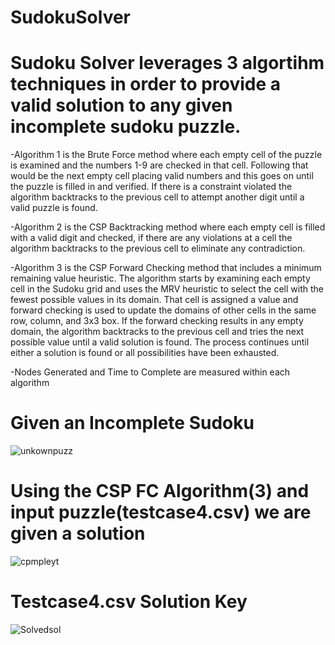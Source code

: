# SudokuSolver

# Sudoku Solver leverages 3 algortihm techniques in order to provide a valid solution to any given incomplete sudoku puzzle.

-Algorithm 1 is the Brute Force method where each empty cell of the puzzle is examined and the numbers 1-9 are checked in that cell. Following that would be the next empty cell placing valid numbers and this goes on until the puzzle is filled in and verified. If there is a constraint violated the algorithm backtracks to the previous cell to attempt another digit until a valid puzzle is found.

-Algorithm 2 is the CSP Backtracking method where each empty cell is filled with a valid digit and checked, if there are any violations at a cell the algorithm backtracks to the previous cell to eliminate any contradiction.

-Algorithm 3 is the CSP Forward Checking method that includes a minimum remaining value heuristic. The algorithm starts by examining each empty cell in the Sudoku grid and uses the MRV heuristic to select the cell with the fewest possible values in its domain. That cell is assigned a value and forward checking is used to update the domains of other cells in the same row, column, and 3x3 box. If the forward checking results in any empty domain, the algorithm backtracks to the previous cell and tries the next possible value until a valid solution is found. The process continues until either a solution is found or all possibilities have been exhausted.

-Nodes Generated and Time to Complete are measured within each algorithm

# Given an Incomplete Sudoku
![unkownpuzz](https://user-images.githubusercontent.com/89810188/236750271-a22724d1-e119-4f6a-b5e2-11588d677158.PNG)


# Using the CSP FC Algorithm(3) and input puzzle(testcase4.csv) we are given a solution
![cpmpleyt](https://user-images.githubusercontent.com/89810188/236750792-7554120f-7ef5-4030-8cff-a57475ddaf39.PNG)


# Testcase4.csv Solution Key
![Solvedsol](https://user-images.githubusercontent.com/89810188/236750854-3080f33d-fed1-4552-a0e9-58d3f4e18f77.PNG)



